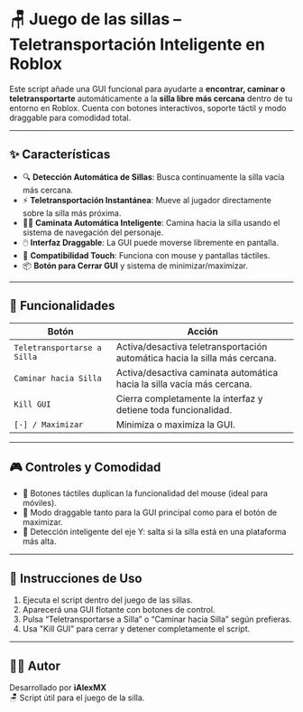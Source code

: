 # 🪑 Juego de las sillas – Teletransportación Inteligente en Roblox

Este script añade una GUI funcional para ayudarte a **encontrar, caminar o teletransportarte** automáticamente a la **silla libre más cercana** dentro de tu entorno en Roblox. Cuenta con botones interactivos, soporte táctil y modo draggable para comodidad total.

---

## ✨ Características

- 🔍 **Detección Automática de Sillas**: Busca continuamente la silla vacía más cercana.
- ⚡ **Teletransportación Instantánea**: Mueve al jugador directamente sobre la silla más próxima.
- 🚶‍♂️ **Caminata Automática Inteligente**: Camina hacia la silla usando el sistema de navegación del personaje.
- 🖱️ **Interfaz Draggable**: La GUI puede moverse libremente en pantalla.
- 📱 **Compatibilidad Touch**: Funciona con mouse y pantallas táctiles.
- 📦 **Botón para Cerrar GUI** y sistema de minimizar/maximizar.

---

## 🧪 Funcionalidades

| Botón                         | Acción                                                                 |
|------------------------------|------------------------------------------------------------------------|
| `Teletransportarse a Silla`  | Activa/desactiva teletransportación automática hacia la silla más cercana. |
| `Caminar hacia Silla`        | Activa/desactiva caminata automática hacia la silla vacía más cercana.     |
| `Kill GUI`                   | Cierra completamente la interfaz y detiene toda funcionalidad.         |
| `[-] / Maximizar`            | Minimiza o maximiza la GUI.                                            |

---

## 🎮 Controles y Comodidad

- 🔄 Botones táctiles duplican la funcionalidad del mouse (ideal para móviles).
- 📌 Modo draggable tanto para la GUI principal como para el botón de maximizar.
- 🧠 Detección inteligente del eje Y: salta si la silla está en una plataforma más alta.

---

## 📎 Instrucciones de Uso

1. Ejecuta el script dentro del juego de las sillas.
2. Aparecerá una GUI flotante con botones de control.
3. Pulsa “Teletransportarse a Silla” o “Caminar hacia Silla” según prefieras.
4. Usa "Kill GUI" para cerrar y detener completamente el script.

---

## 🧑‍💻 Autor

Desarrollado por **iAlexMX**  
🪑 Script útil para el juego de la silla.
